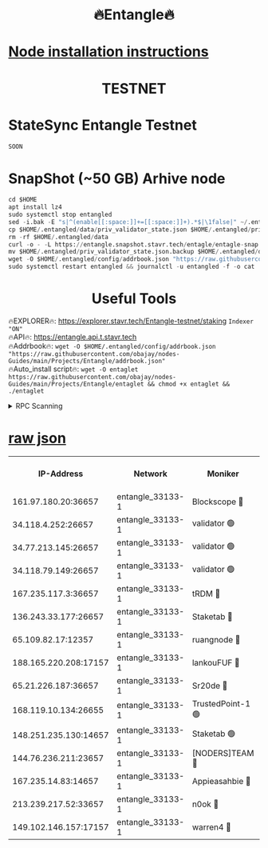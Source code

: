 <h1 align="center"> 🔥Entangle🔥</h1>

[Node installation instructions](https://github.com/obajay/nodes-Guides/tree/main/Projects/Entangle)
=

<h1 align="center"> TESTNET</h1>

# StateSync Entangle Testnet
```python
SOON
```
# SnapShot (~50 GB) Arhive node
```python
cd $HOME
apt install lz4
sudo systemctl stop entangled
sed -i.bak -E "s|^(enable[[:space:]]+=[[:space:]]+).*$|\1false|" ~/.entangled/config/config.toml
cp $HOME/.entangled/data/priv_validator_state.json $HOME/.entangled/priv_validator_state.json.backup
rm -rf $HOME/.entangled/data
curl -o - -L https://entangle.snapshot.stavr.tech/entagle/entagle-snap.tar.lz4 | lz4 -c -d - | tar -x -C $HOME/.entangled --strip-components 2
mv $HOME/.entangled/priv_validator_state.json.backup $HOME/.entangled/data/priv_validator_state.json
wget -O $HOME/.entangled/config/addrbook.json "https://raw.githubusercontent.com/obajay/nodes-Guides/main/Projects/Entangle/addrbook.json"
sudo systemctl restart entangled && journalctl -u entangled -f -o cat
```
 <h1 align="center"> Useful Tools</h1>
 
🔥EXPLORER🔥: https://explorer.stavr.tech/Entangle-testnet/staking        `Indexer "ON"` \
🔥API🔥:      https://entangle.api.t.stavr.tech \
🔥Addrbook🔥: ```wget -O $HOME/.entangled/config/addrbook.json "https://raw.githubusercontent.com/obajay/nodes-Guides/main/Projects/Entangle/addrbook.json"``` \
🔥Auto_install script🔥:  `wget -O entaglet https://raw.githubusercontent.com/obajay/nodes-Guides/main/Projects/Entangle/entaglet && chmod +x entaglet && ./entaglet`


<details>
<summary>RPC Scanning</summary>

<h2 align="center"> We scan nodes in real time every 4 hours. And we provide the final result of RPC endpoints.
We cannot influence the operation of these nodes in any way. </h2>


```python
If Voting Power is higher than 0 --> then the Node is a validator of the network and may be subject to attack and be a potential threat to the chain.
```
```python
We marked such validators with a red symbol
```

</details>

[raw json](https://rpc-check.entangt.stavr.tech/entangt/rpc-entangt-result.json)
=


<table><tr><th>IP-Address</th><th>Network</th><th>Moniker</th><th>Latest Block Height</th><th>Earliest Block Height</th><th>Catching Up</th><th>Tx Index</th><th>Voting Power</th><th>Scan Time</th></tr><tr><td>161.97.180.20:36657</td><td>entangle_33133-1</td><td>Blockscope 🔴</td><td>2607923</td><td>1</td><td>False</td><td>off</td><td>309754987700270</td><td>2024-03-12T08:22:33.451407753UTC</td></tr><tr><td>34.118.4.252:26657</td><td>entangle_33133-1</td><td>validator 🟢</td><td>2607923</td><td>1</td><td>False</td><td>on</td><td>0</td><td>2024-03-12T08:22:36.165718384UTC</td></tr><tr><td>34.77.213.145:26657</td><td>entangle_33133-1</td><td>validator 🟢</td><td>2607923</td><td>1</td><td>False</td><td>on</td><td>0</td><td>2024-03-12T08:22:38.698768277UTC</td></tr><tr><td>34.118.79.149:26657</td><td>entangle_33133-1</td><td>validator 🟢</td><td>2607929</td><td>1</td><td>False</td><td>on</td><td>0</td><td>2024-03-12T08:23:00.391198431UTC</td></tr><tr><td>167.235.117.3:36657</td><td>entangle_33133-1</td><td>tRDM 🔴</td><td>2607929</td><td>1</td><td>False</td><td>on</td><td>216686622004972</td><td>2024-03-12T08:23:02.976392415UTC</td></tr><tr><td>136.243.33.177:26657</td><td>entangle_33133-1</td><td>Staketab 🔴</td><td>2607928</td><td>660001</td><td>False</td><td>on</td><td>181065954662257</td><td>2024-03-12T08:22:53.699036909UTC</td></tr><tr><td>65.109.82.17:12357</td><td>entangle_33133-1</td><td>ruangnode 🔴</td><td>2607923</td><td>1312001</td><td>False</td><td>off</td><td>660106953101186</td><td>2024-03-12T08:22:33.790604077UTC</td></tr><tr><td>188.165.220.208:17157</td><td>entangle_33133-1</td><td>lankouFUF 🔴</td><td>2607923</td><td>1910001</td><td>False</td><td>off</td><td>330955981774939</td><td>2024-03-12T08:22:38.446174249UTC</td></tr><tr><td>65.21.226.187:36657</td><td>entangle_33133-1</td><td>Sr20de 🔴</td><td>2607922</td><td>2049001</td><td>False</td><td>off</td><td>29529655065001</td><td>2024-03-12T08:22:31.139996704UTC</td></tr><tr><td>168.119.10.134:26655</td><td>entangle_33133-1</td><td>TrustedPoint-1 🟢</td><td>2607929</td><td>2268001</td><td>False</td><td>off</td><td>0</td><td>2024-03-12T08:23:03.241353689UTC</td></tr><tr><td>148.251.235.130:14657</td><td>entangle_33133-1</td><td>Staketab 🟢</td><td>2607922</td><td>2272001</td><td>False</td><td>on</td><td>0</td><td>2024-03-12T08:22:30.834340596UTC</td></tr><tr><td>144.76.236.211:23657</td><td>entangle_33133-1</td><td>[NODERS]TEAM 🔴</td><td>2607926</td><td>2304001</td><td>False</td><td>off</td><td>26809466589694866</td><td>2024-03-12T08:22:51.449801970UTC</td></tr><tr><td>167.235.14.83:14657</td><td>entangle_33133-1</td><td>Appieasahbie 🔴</td><td>2607929</td><td>2436001</td><td>False</td><td>on</td><td>43265823790044774</td><td>2024-03-12T08:23:02.682447044UTC</td></tr><tr><td>213.239.217.52:33657</td><td>entangle_33133-1</td><td>n0ok 🔴</td><td>2607928</td><td>2507928</td><td>False</td><td>off</td><td>46611037409006585</td><td>2024-03-12T08:22:57.985604278UTC</td></tr><tr><td>149.102.146.157:17157</td><td>entangle_33133-1</td><td>warren4 🔴</td><td>2607926</td><td>2558001</td><td>False</td><td>on</td><td>505683973980519</td><td>2024-03-12T08:22:49.189793517UTC</td></tr></table>
